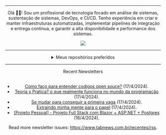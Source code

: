 <div align="center">
<hr>
<p>Olá 👋🏾! Sou um profissional de tecnologia focado em análise de sistemas, sustentação de sistemas, DevOps, e CI/CD. Tenho experiência em criar e manter infraestruturas automatizadas, implementar pipelines de integração e entrega contínua, e garantir a alta disponibilidade e performance dos sistemas.</p>
  <img src="https://media.giphy.com/media/yAGIvCiwPJn5C/giphy.gif">
<hr>
  <details>
  <summary>Meus repositórios preferidos</summary>
  <br />
  Alguns dos meus melhores repositórios:
  <br />
<br />
  <ul><li><a href=https://github.com/RxJSVini/aluratube target="_blank" rel="noopener noreferrer">RxJSVini/aluratube</a> (<b>0</b> ✨ and <b>0</b> 🍴): Aluratube - Desenvolvido durante a imersão React da Alura no final de 2022</li><li><a href=https://github.com/RxJSVini/nlw-ia target="_blank" rel="noopener noreferrer">RxJSVini/nlw-ia</a> (<b>0</b> ✨ and <b>0</b> 🍴): Projeto desenvolvido durante a NLW IA - Usando a API da OPENAI</li>
<li>More coming soon :).</li>
</ul>
  </details>
  <hr/>
    <summary>Recent Newsletters</summary>
  <br />
  <ul>
    <li><a href=https://www.tabnews.com.br/tarso/como-faco-para-entender-codigos-open-souce target="_blank" rel="noopener noreferrer">Como faço para entender codigos open souce?</a> (17/4/2024).</li><li><a href=https://www.tabnews.com.br/rodrigoodev/teoria-x-pratica-o-que-realmente-funciona-no-mundo-da-programacao target="_blank" rel="noopener noreferrer">Teoria x Pratica? o que realmente funciona no mundo da programação</a> (17/4/2024).</li><li><a href=https://www.tabnews.com.br/JVMC/bom-dia-minha-duvida-e-sobre-carreira-eu-acho target="_blank" rel="noopener noreferrer">Se mudar para conseguir a primeira vaga</a> (17/4/2024).</li><li><a href=https://www.tabnews.com.br/ikidon/extraindo-minha-mente-para-o-papel target="_blank" rel="noopener noreferrer">Extraindo minha mente para o papel</a> (17/4/2024).</li><li><a href=https://www.tabnews.com.br/Zaqueu/projeto-pessoal-projeto-full-stack-com-blazor-asp-net-postgres target="_blank" rel="noopener noreferrer">[Projeto Pessoal] - Projeto Full Stack com Blazor + ASP.NET + Postgres</a> (16/4/2024).</li>
  </ul>
<p>Read more newsletter issues: <a href="https://www.tabnews.com.br/recentes/rss">https://www.tabnews.com.br/recentes/rss</a>.</p>
  </details>
